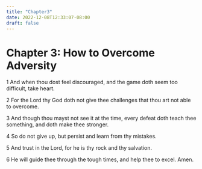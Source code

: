 ```yaml
---
title: "Chapter3"
date: 2022-12-08T12:33:07-08:00
draft: false
---
```


# Chapter 3: How to Overcome Adversity

1 And when thou dost feel discouraged, and the game doth seem too difficult, take heart.

2 For the Lord thy God doth not give thee challenges that thou art not able to overcome.

3 And though thou mayst not see it at the time, every defeat doth teach thee something, and doth make thee stronger.

4 So do not give up, but persist and learn from thy mistakes.

5 And trust in the Lord, for he is thy rock and thy salvation.

6 He will guide thee through the tough times, and help thee to excel. Amen.
